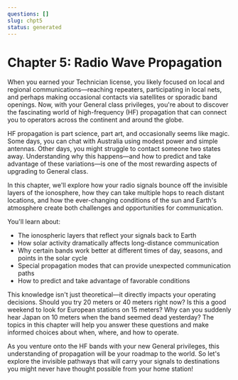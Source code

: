 ```yaml
---
questions: []
slug: chpt5
status: generated
---
```


# Chapter 5: Radio Wave Propagation

When you earned your Technician license, you likely focused on local and regional communications—reaching repeaters, participating in local nets, and perhaps making occasional contacts via satellites or sporadic band openings. Now, with your General class privileges, you're about to discover the fascinating world of high-frequency (HF) propagation that can connect you to operators across the continent and around the globe.

HF propagation is part science, part art, and occasionally seems like magic. Some days, you can chat with Australia using modest power and simple antennas. Other days, you might struggle to contact someone two states away. Understanding why this happens—and how to predict and take advantage of these variations—is one of the most rewarding aspects of upgrading to General class.

In this chapter, we'll explore how your radio signals bounce off the invisible layers of the ionosphere, how they can take multiple hops to reach distant locations, and how the ever-changing conditions of the sun and Earth's atmosphere create both challenges and opportunities for communication.

You'll learn about:
- The ionospheric layers that reflect your signals back to Earth
- How solar activity dramatically affects long-distance communication
- Why certain bands work better at different times of day, seasons, and points in the solar cycle
- Special propagation modes that can provide unexpected communication paths
- How to predict and take advantage of favorable conditions

This knowledge isn't just theoretical—it directly impacts your operating decisions. Should you try 20 meters or 40 meters right now? Is this a good weekend to look for European stations on 15 meters? Why can you suddenly hear Japan on 10 meters when the band seemed dead yesterday? The topics in this chapter will help you answer these questions and make informed choices about when, where, and how to operate.

As you venture onto the HF bands with your new General privileges, this understanding of propagation will be your roadmap to the world. So let's explore the invisible pathways that will carry your signals to destinations you might never have thought possible from your home station!
